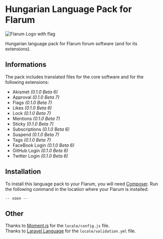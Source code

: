# Hungarian Language Pack for Flarum
![Flarum Logo with flag](https://i.cubeupload.com/3ocEzz.png)

Hungarian language pack for Flarum forum software (and for its extensions).

## Informations
The pack includes translated files for the core software and for the following extensions:
- Akismet _(0.1.0 Beta 6)_
- Approval  _(0.1.0 Beta 7)_
- Flags _(0.1.0 Beta 7)_
- Likes _(0.1.0 Beta 6)_
- Lock _(0.1.0 Beta 7)_
- Mentions _(0.1.0 Beta 7)_
- Sticky _(0.1.0 Beta 7)_
- Subscriptions _(0.1.0 Beta 6)_
- Suspend _(0.1.0 Beta 7)_
- Tags _(0.1.0 Beta 7)_
- FaceBook Login _(0.1.0 Beta 6)_
- GitHub Login _(0.1.0 Beta 6)_
- Twitter Login _(0.1.0 Beta 6)_

## Installation
To install this language pack to your Flarum, you will need [Composer](https://getcomposer.org/). Run the following command in the location where your Flarum is installed:
```
-- soon --
```

## Other
Thanks to [Moment.js](https://github.com/moment/moment) for the `locale/config.js` file.<br>
Thanks to [Laravel Language](https://github.com/caouecs/Laravel-lang) for the `locale/validation.yml` file.
